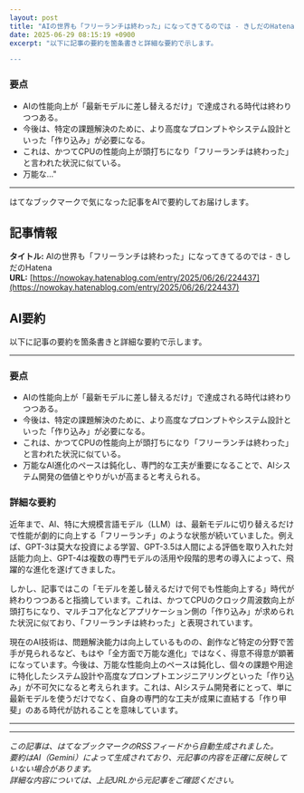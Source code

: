 ```yaml
---
layout: post
title: "AIの世界も「フリーランチは終わった」になってきてるのでは - きしだのHatena"
date: 2025-06-29 08:15:19 +0900
excerpt: "以下に記事の要約を箇条書きと詳細な要約で示します。

---
```


### 要点

*   AIの性能向上が「最新モデルに差し替えるだけ」で達成される時代は終わりつつある。
*   今後は、特定の課題解決のために、より高度なプロンプトやシステム設計といった「作り込み」が必要になる。
*   これは、かつてCPUの性能向上が頭打ちになり「フリーランチは終わった」と言われた状況に似ている。
*   万能な..."
---

はてなブックマークで気になった記事をAIで要約してお届けします。

## 記事情報

**タイトル:** AIの世界も「フリーランチは終わった」になってきてるのでは - きしだのHatena  
**URL:** [https://nowokay.hatenablog.com/entry/2025/06/26/224437](https://nowokay.hatenablog.com/entry/2025/06/26/224437)

## AI要約

以下に記事の要約を箇条書きと詳細な要約で示します。

---

### 要点

*   AIの性能向上が「最新モデルに差し替えるだけ」で達成される時代は終わりつつある。
*   今後は、特定の課題解決のために、より高度なプロンプトやシステム設計といった「作り込み」が必要になる。
*   これは、かつてCPUの性能向上が頭打ちになり「フリーランチは終わった」と言われた状況に似ている。
*   万能なAI進化のペースは鈍化し、専門的な工夫が重要になることで、AIシステム開発の価値とやりがいが高まると考えられる。

### 詳細な要約

近年まで、AI、特に大規模言語モデル（LLM）は、最新モデルに切り替えるだけで性能が劇的に向上する「フリーランチ」のような状態が続いていました。例えば、GPT-3は莫大な投資による学習、GPT-3.5は人間による評価を取り入れた対話能力向上、GPT-4は複数の専門モデルの活用や段階的思考の導入によって、飛躍的な進化を遂げてきました。

しかし、記事ではこの「モデルを差し替えるだけで何でも性能向上する」時代が終わりつつあると指摘しています。これは、かつてCPUのクロック周波数向上が頭打ちになり、マルチコア化などアプリケーション側の「作り込み」が求められた状況に似ており、「フリーランチは終わった」と表現されています。

現在のAI技術は、問題解決能力は向上しているものの、創作など特定の分野で苦手が見られるなど、もはや「全方面で万能な進化」ではなく、得意不得意が顕著になっています。今後は、万能な性能向上のペースは鈍化し、個々の課題や用途に特化したシステム設計や高度なプロンプトエンジニアリングといった「作り込み」が不可欠になると考えられます。これは、AIシステム開発者にとって、単に最新モデルを使うだけでなく、自身の専門的な工夫が成果に直結する「作り甲斐」のある時代が訪れることを意味しています。

---

---

*この記事は、はてなブックマークのRSSフィードから自動生成されました。*  
*要約はAI（Gemini）によって生成されており、元記事の内容を正確に反映していない場合があります。*  
*詳細な内容については、上記URLから元記事をご確認ください。*
